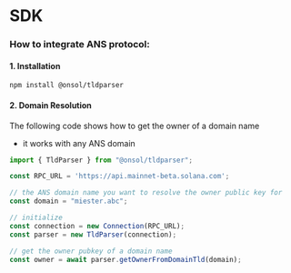 # SDK

### How to integrate ANS protocol:

#### 1. Installation

```
npm install @onsol/tldparser
```

#### 2. Domain Resolution

The following code shows how to get the owner of a domain name

* it works with any ANS domain

```typescript
import { TldParser } from "@onsol/tldparser";

const RPC_URL = 'https://api.mainnet-beta.solana.com';

// the ANS domain name you want to resolve the owner public key for
const domain = "miester.abc";

// initialize
const connection = new Connection(RPC_URL);
const parser = new TldParser(connection);

// get the owner pubkey of a domain name
const owner = await parser.getOwnerFromDomainTld(domain);

```





